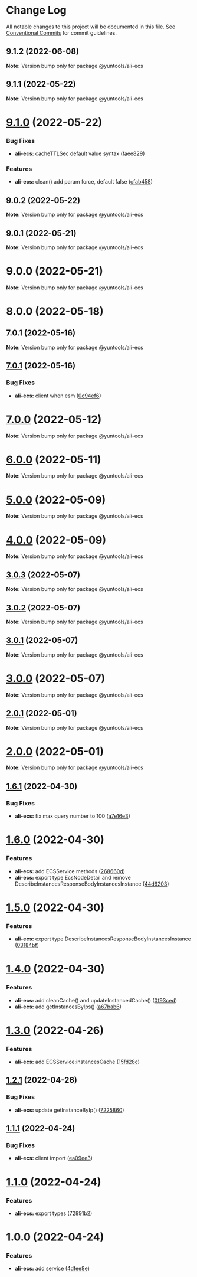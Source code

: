 # Change Log

All notable changes to this project will be documented in this file.
See [Conventional Commits](https://conventionalcommits.org) for commit guidelines.

## 9.1.2 (2022-06-08)

**Note:** Version bump only for package @yuntools/ali-ecs





## 9.1.1 (2022-05-22)

**Note:** Version bump only for package @yuntools/ali-ecs





# [9.1.0](https://github.com/waitingsong/yuntools/compare/@yuntools/ali-ecs@9.0.2...@yuntools/ali-ecs@9.1.0) (2022-05-22)


### Bug Fixes

* **ali-ecs:** cacheTTLSec default value syntax ([faee829](https://github.com/waitingsong/yuntools/commit/faee829270d50bb7fd2a300aa50cfd19b9edb6ca))


### Features

* **ali-ecs:** clean() add param force, default false ([cfab458](https://github.com/waitingsong/yuntools/commit/cfab458a3c5630c318daa3a168fba8485831dc8f))





## 9.0.2 (2022-05-22)

**Note:** Version bump only for package @yuntools/ali-ecs





## 9.0.1 (2022-05-21)

**Note:** Version bump only for package @yuntools/ali-ecs





# 9.0.0 (2022-05-21)

**Note:** Version bump only for package @yuntools/ali-ecs





# 8.0.0 (2022-05-18)



## 7.0.1 (2022-05-16)

**Note:** Version bump only for package @yuntools/ali-ecs





## [7.0.1](https://github.com/waitingsong/yuntools/compare/v7.0.0...v7.0.1) (2022-05-16)


### Bug Fixes

* **ali-ecs:** client when esm ([0c94ef6](https://github.com/waitingsong/yuntools/commit/0c94ef67aab416ea3a65824cdd04cbd791afa7ee))





# [7.0.0](https://github.com/waitingsong/yuntools/compare/v6.4.0...v7.0.0) (2022-05-12)

**Note:** Version bump only for package @yuntools/ali-ecs





# [6.0.0](https://github.com/waitingsong/yuntools/compare/v5.3.0...v6.0.0) (2022-05-11)

**Note:** Version bump only for package @yuntools/ali-ecs





# [5.0.0](https://github.com/waitingsong/yuntools/compare/v4.0.0...v5.0.0) (2022-05-09)

**Note:** Version bump only for package @yuntools/ali-ecs





# [4.0.0](https://github.com/waitingsong/yuntools/compare/v3.3.0...v4.0.0) (2022-05-09)

**Note:** Version bump only for package @yuntools/ali-ecs





## [3.0.3](https://github.com/waitingsong/yuntools/compare/v3.0.2...v3.0.3) (2022-05-07)

**Note:** Version bump only for package @yuntools/ali-ecs





## [3.0.2](https://github.com/waitingsong/yuntools/compare/v3.0.1...v3.0.2) (2022-05-07)

**Note:** Version bump only for package @yuntools/ali-ecs





## [3.0.1](https://github.com/waitingsong/yuntools/compare/v3.0.0...v3.0.1) (2022-05-07)

**Note:** Version bump only for package @yuntools/ali-ecs





# [3.0.0](https://github.com/waitingsong/yuntools/compare/v2.2.0...v3.0.0) (2022-05-07)

**Note:** Version bump only for package @yuntools/ali-ecs





## [2.0.1](https://github.com/waitingsong/yuntools/compare/v2.0.0...v2.0.1) (2022-05-01)

**Note:** Version bump only for package @yuntools/ali-ecs





# [2.0.0](https://github.com/waitingsong/yuntools/compare/v1.6.1...v2.0.0) (2022-05-01)

**Note:** Version bump only for package @yuntools/ali-ecs





## [1.6.1](https://github.com/waitingsong/yuntools/compare/v1.6.0...v1.6.1) (2022-04-30)


### Bug Fixes

* **ali-ecs:** fix max query number to 100 ([a7e16e3](https://github.com/waitingsong/yuntools/commit/a7e16e3de7485164b61bf28317ad3884bf680b3d))





# [1.6.0](https://github.com/waitingsong/yuntools/compare/v1.5.0...v1.6.0) (2022-04-30)


### Features

* **ali-ecs:** add ECSService methods ([268660d](https://github.com/waitingsong/yuntools/commit/268660da3703210a0127d4de7e768f2e8665f87a))
* **ali-ecs:** export type EcsNodeDetail and remove DescribeInstancesResponseBodyInstancesInstance ([44d6203](https://github.com/waitingsong/yuntools/commit/44d62033d2986e2184f19e31b22a2048f0e9101a))





# [1.5.0](https://github.com/waitingsong/yuntools/compare/v1.4.0...v1.5.0) (2022-04-30)


### Features

* **ali-ecs:** export type DescribeInstancesResponseBodyInstancesInstance ([03184bf](https://github.com/waitingsong/yuntools/commit/03184bfbc8bce47fda6fabad8876f3e2b37c70ab))





# [1.4.0](https://github.com/waitingsong/yuntools/compare/v1.3.0...v1.4.0) (2022-04-30)


### Features

* **ali-ecs:** add cleanCache() and updateInstancedCache() ([0f93ced](https://github.com/waitingsong/yuntools/commit/0f93cedbf2d20e1441689480f78a0698e50c0947))
* **ali-ecs:** add getInstancesByIps() ([a67bab6](https://github.com/waitingsong/yuntools/commit/a67bab66608ee2158ca19f67890aa470ad87a10b))





# [1.3.0](https://github.com/waitingsong/yuntools/compare/v1.2.1...v1.3.0) (2022-04-26)


### Features

* **ali-ecs:** add ECSService:instancesCache ([15fd28c](https://github.com/waitingsong/yuntools/commit/15fd28c56157451d5b6552c248efcfca150e6b09))





## [1.2.1](https://github.com/waitingsong/yuntools/compare/v1.2.0...v1.2.1) (2022-04-26)


### Bug Fixes

* **ali-ecs:** update getInstanceByIp() ([7225860](https://github.com/waitingsong/yuntools/commit/7225860cf190ad8c0d3c63bf248ad5f0f3af56d3))





## [1.1.1](https://github.com/waitingsong/yuntools/compare/v1.1.0...v1.1.1) (2022-04-24)


### Bug Fixes

* **ali-ecs:** client import ([ea09ee3](https://github.com/waitingsong/yuntools/commit/ea09ee3b11baabe68aeb46a90569e0e6af41e3dd))





# [1.1.0](https://github.com/waitingsong/yuntools/compare/v1.0.0...v1.1.0) (2022-04-24)


### Features

* **ali-ecs:** export types ([72891b2](https://github.com/waitingsong/yuntools/commit/72891b29a466b015cfdf6d752ef2811bdec33172))





# 1.0.0 (2022-04-24)


### Features

* **ali-ecs:** add service ([4dfee8e](https://github.com/waitingsong/yuntools/commit/4dfee8e7f7f8e259e3e9656395c8ca7252c8bf69))
